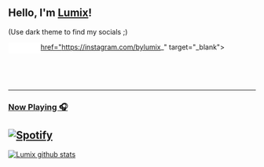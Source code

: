 

## Hello, I'm <a href="https://lumix.is-a.dev" target="_blank">Lumix</a>!
(Use dark theme to find my socials ;)

<a href="https://lumix.is-a.dev" target="_blank"><img align="left" alt="lumix.is-a.dev" width="22px" src="https://github.com/Aakarsh-B/trying-repos/blob/master/www.svg" />href="https://instagram.com/bylumix_" target="_blank"><img align="left" alt="Lumix | Instagram" width="22px" src="https://github.com/Aakarsh-B/trying-repos/blob/master/insta.svg" />
<a href="https://twitter.com/lumixxxx https://www.w3.org/html/" target="_blank"><img align="left" alt="Lumix | Twitter" width="22px" src="https://github.com/Aakarsh-B/trying-repos/blob/master/twitter.svg" />


<br />
<br />
<br />

---



### Now Playing 🎧

[![Spotify](https://github-readme-remake.vercel.app/api/spotify)](https://open.spotify.com/user/31jynyimtsi6g5ffdlfomxs2uvay?si=7VyATLDkTqSjVEDCNOgWKg)
<br/>
---

[![Lumix github stats](https://github-readme-stats.vercel.app/api?username=o-lumix&include_all_commits=true&count_private=true&show_icons=true&line_height=20&title_color=FFFFFF&icon_color=FFFFFF&text_color=FFFFFF&bg_color=0D1117)](https://github.com/anuraghazra/github-readme-stats)
